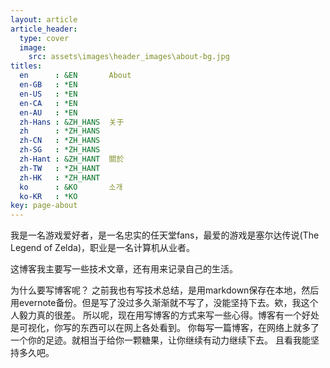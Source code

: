 ```yaml
---
layout: article
article_header:
  type: cover
  image:
    src: assets\images\header_images\about-bg.jpg
titles:
  en      : &EN       About
  en-GB   : *EN
  en-US   : *EN
  en-CA   : *EN
  en-AU   : *EN
  zh-Hans : &ZH_HANS  关于
  zh      : *ZH_HANS
  zh-CN   : *ZH_HANS
  zh-SG   : *ZH_HANS
  zh-Hant : &ZH_HANT  關於
  zh-TW   : *ZH_HANT
  zh-HK   : *ZH_HANT
  ko      : &KO       소개
  ko-KR   : *KO
key: page-about
---
```


我是一名游戏爱好者，是一名忠实的任天堂fans，最爱的游戏是塞尔达传说(The Legend of Zelda)，职业是一名计算机从业者。

这博客我主要写一些技术文章，还有用来记录自己的生活。

为什么要写博客呢？
之前我也有写技术总结，是用markdown保存在本地，然后用evernote备份。但是写了没过多久渐渐就不写了，没能坚持下去。欸，我这个人毅力真的很差。
所以呢，现在用写博客的方式来写一些心得。博客有一个好处是可视化，你写的东西可以在网上各处看到。
你每写一篇博客，在网络上就多了一个你的足迹。就相当于给你一颗糖果，让你继续有动力继续下去。
且看我能坚持多久吧。
